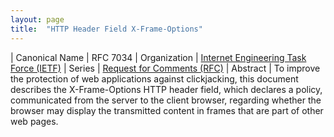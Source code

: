 ```yaml
---
layout: page
title:  "HTTP Header Field X-Frame-Options"
---
```


| Canonical Name | RFC 7034
| Organization | [Internet Engineering Task Force (IETF)](..)
| Series | [Request for Comments (RFC)](..)
| Abstract | To improve the protection of web applications against clickjacking, this document describes the X-Frame-Options HTTP header field, which declares a policy, communicated from the server to the client browser, regarding whether the browser may display the transmitted content in frames that are part of other web pages.